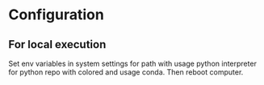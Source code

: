 # Configuration
## For local execution

Set env variables in system settings for path with 
usage python interpreter for python repo with colored
and usage conda. Then reboot computer. 